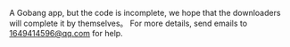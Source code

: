 A Gobang app, but the code is incomplete, we hope that the downloaders will complete it by themselves。
For more details, send emails to 1649414596@qq.com for help.
